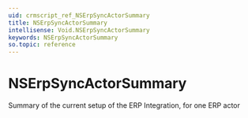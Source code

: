 ```yaml
---
uid: crmscript_ref_NSErpSyncActorSummary
title: NSErpSyncActorSummary
intellisense: Void.NSErpSyncActorSummary
keywords: NSErpSyncActorSummary
so.topic: reference
---
```


# NSErpSyncActorSummary

Summary of the current setup of the ERP Integration, for one ERP actor
